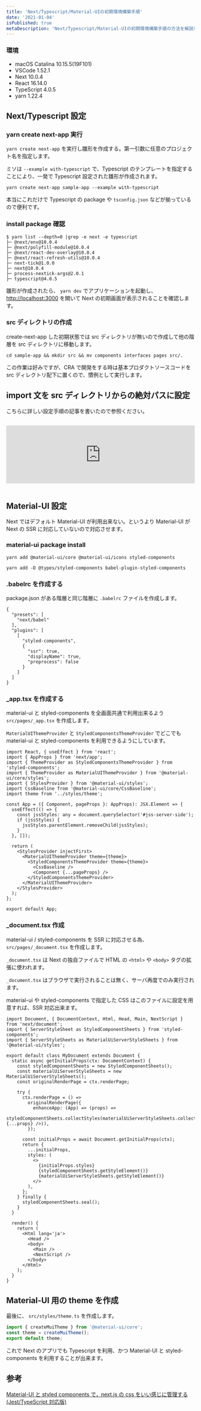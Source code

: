 ```yaml
---
title: 'Next/Typescript/Material-UIの初期環境構築手順'
date: '2021-01-04'
isPublished: true
metaDescription: 'Next/Typescript/Material-UIの初期環境構築手順の方法を解説します。'
---
```


### 環境

- macOS Catalina 10.15.5(19F101)
- VSCode 1.52.1
- Next 10.0.4
- React 16.14.0
- TypeScript 4.0.5
- yarn 1.22.4

## Next/Typescript 設定

### yarn create next-app 実行

`yarn create next-app` を実行し雛形を作成する。第一引数に任意のプロジェクト名を指定します。

ミソは `--example with-typescript` で、Typescript のテンプレートを指定することにより、一発で Typescript 設定された雛形が作成されます。

```
yarn create next-app sample-app --example with-typescript
```

本当にこれだけで Typescript の package や `tsconfig.json` などが揃っているので便利です。

### install package 確認

```
$ yarn list --depth=0 |grep -e next -e typescript
├─ @next/env@10.0.4
├─ @next/polyfill-module@10.0.4
├─ @next/react-dev-overlay@10.0.4
├─ @next/react-refresh-utils@10.0.4
├─ next-tick@1.0.0
├─ next@10.0.4
├─ process-nextick-args@2.0.1
├─ typescript@4.0.5
```

雛形が作成されたら、 `yarn dev` でアプリケーションを起動し、 [http://localhost:3000](http://localhost:3000) を開いて Next の初期画面が表示されることを確認します。

### src ディレクトリの作成

create-next-app した初期状態では src ディレクトリが無いので作成して他の階層を src ディレクトリに移動します。

```
cd sample-app && mkdir src && mv components interfaces pages src/.
```

この作業は好みですが、CRA で開発をする時は基本プロダクトソースコードを src ディレクトリ配下に置くので、慣例として実行します。

## import 文を src ディレクトリからの絶対パスに設定

こちらに詳しい設定手順の記事を書いたので参照ください。

<iframe class="hatenablogcard" style="width:100%;height:155px;margin:15px 0;max-width:680px;" title="Reactのimport文を絶対パスで設定する(TypeScript版) | ZUMA Lab" src="https://hatenablog-parts.com/embed?url=https://zuma-lab.com/posts/typescript-import-absolute-path-settings" frameborder="0" scrolling="no"></iframe>

## Material-UI 設定

Next ではデフォルト Material-UI が利用出来ない。というより Material-UI が Next の SSR に対応していないので対応させます。

### material-ui package install

```
yarn add @material-ui/core @material-ui/icons styled-components
```

```
yarn add -D @types/styled-components babel-plugin-styled-components
```

### .babelrc を作成する

package.json がある階層と同じ階層に `.babelrc` ファイルを作成します。

```json:.babelrc
{
  "presets": [
    "next/babel"
  ],
  "plugins": [
    [
      "styled-components",
      {
        "ssr": true,
        "displayName": true,
        "preprocess": false
      }
    ]
  ]
}
```

### \_app.tsx を作成する

material-ui と styled-components を全画面共通で利用出来るよう `src/pages/_app.tsx` を作成します。

`MaterialUIThemeProvider` と `StyledComponentsThemeProvider` でどこでも material-ui と styled-components を利用できるようにしています。

```jsx:_app.tsx
import React, { useEffect } from 'react';
import { AppProps } from 'next/app';
import { ThemeProvider as StyledComponentsThemeProvider } from 'styled-components';
import { ThemeProvider as MaterialUIThemeProvider } from '@material-ui/core/styles';
import { StylesProvider } from '@material-ui/styles';
import CssBaseline from '@material-ui/core/CssBaseline';
import theme from '../styles/theme';

const App = ({ Component, pageProps }: AppProps): JSX.Element => {
  useEffect(() => {
    const jssStyles: any = document.querySelector('#jss-server-side');
    if (jssStyles) {
      jssStyles.parentElement.removeChild(jssStyles);
    }
  }, []);

  return (
    <StylesProvider injectFirst>
      <MaterialUIThemeProvider theme={theme}>
        <StyledComponentsThemeProvider theme={theme}>
          <CssBaseline />
          <Component {...pageProps} />
        </StyledComponentsThemeProvider>
      </MaterialUIThemeProvider>
    </StylesProvider>
  );
};

export default App;
```

### \_document.tsx 作成

material-ui / styled-components を SSR に対応させる為、 `src/pages/_document.tsx` を作成します。

`_document.tsx` は Next の独自ファイルで HTML の `<html>` や `<body>` タグの拡張に使われます。

`_document.tsx` はブラウザで実行されることは無く、サーバ再度でのみ実行されます。

material-ui や styled-components で指定した CSS はこのファイルに設定を用意すれば、SSR 対応出来ます。

```jsx:_document.tsx
import Document, { DocumentContext, Html, Head, Main, NextScript } from 'next/document';
import { ServerStyleSheet as StyledComponentSheets } from 'styled-components';
import { ServerStyleSheets as MaterialUiServerStyleSheets } from '@material-ui/styles';

export default class MyDocument extends Document {
  static async getInitialProps(ctx: DocumentContext) {
    const styledComponentSheets = new StyledComponentSheets();
    const materialUiServerStyleSheets = new MaterialUiServerStyleSheets();
    const originalRenderPage = ctx.renderPage;

    try {
      ctx.renderPage = () =>
        originalRenderPage({
          enhanceApp: (App) => (props) =>
            styledComponentSheets.collectStyles(materialUiServerStyleSheets.collect(<App {...props} />)),
        });

      const initialProps = await Document.getInitialProps(ctx);
      return {
        ...initialProps,
        styles: (
          <>
            {initialProps.styles}
            {styledComponentSheets.getStyleElement()}
            {materialUiServerStyleSheets.getStyleElement()}
          </>
        ),
      };
    } finally {
      styledComponentSheets.seal();
    }
  }

  render() {
    return (
      <Html lang='ja'>
        <Head />
        <body>
          <Main />
          <NextScript />
        </body>
      </Html>
    );
  }
}
```

## Material-UI 用の theme を作成

最後に、 `src/styles/theme.ts` を作成します。

```ts:theme.ts
import { createMuiTheme } from '@material-ui/core';
const theme = createMuiTheme();
export default theme;
```

これで Next のアプリでも Typescript を利用、かつ Material-UI と styled-components を利用することが出来ます。

## 参考

[Material-UI と styled components で，next.js の css をいい感じに管理する (Jest/TypeScript 対応版)](https://qiita.com/o3c9/items/2551820edc156704edba)
